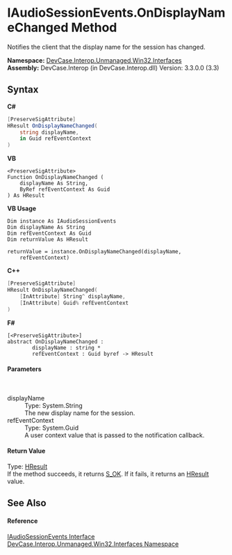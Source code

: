 # IAudioSessionEvents.OnDisplayNameChanged Method 
 

Notifies the client that the display name for the session has changed.

**Namespace:**&nbsp;<a href="N_DevCase_Interop_Unmanaged_Win32_Interfaces">DevCase.Interop.Unmanaged.Win32.Interfaces</a><br />**Assembly:**&nbsp;DevCase.Interop (in DevCase.Interop.dll) Version: 3.3.0.0 (3.3)

## Syntax

**C#**<br />
``` C#
[PreserveSigAttribute]
HResult OnDisplayNameChanged(
	string displayName,
	in Guid refEventContext
)
```

**VB**<br />
``` VB
<PreserveSigAttribute>
Function OnDisplayNameChanged ( 
	displayName As String,
	ByRef refEventContext As Guid
) As HResult
```

**VB Usage**<br />
``` VB Usage
Dim instance As IAudioSessionEvents
Dim displayName As String
Dim refEventContext As Guid
Dim returnValue As HResult

returnValue = instance.OnDisplayNameChanged(displayName, 
	refEventContext)
```

**C++**<br />
``` C++
[PreserveSigAttribute]
HResult OnDisplayNameChanged(
	[InAttribute] String^ displayName, 
	[InAttribute] Guid% refEventContext
)
```

**F#**<br />
``` F#
[<PreserveSigAttribute>]
abstract OnDisplayNameChanged : 
        displayName : string * 
        refEventContext : Guid byref -> HResult 

```


#### Parameters
&nbsp;<dl><dt>displayName</dt><dd>Type: System.String<br />The new display name for the session.</dd><dt>refEventContext</dt><dd>Type: System.Guid<br />A user context value that is passed to the notification callback.</dd></dl>

#### Return Value
Type: <a href="T_DevCase_Interop_Unmanaged_Win32_Enums_HResult">HResult</a><br />If the method succeeds, it returns <a href="T_DevCase_Interop_Unmanaged_Win32_Enums_HResult">S_OK</a>. If it fails, it returns an <a href="T_DevCase_Interop_Unmanaged_Win32_Enums_HResult">HResult</a> value.

## See Also


#### Reference
<a href="T_DevCase_Interop_Unmanaged_Win32_Interfaces_IAudioSessionEvents">IAudioSessionEvents Interface</a><br /><a href="N_DevCase_Interop_Unmanaged_Win32_Interfaces">DevCase.Interop.Unmanaged.Win32.Interfaces Namespace</a><br />